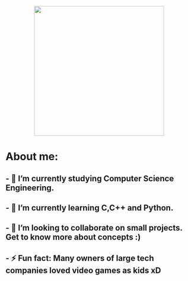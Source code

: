 <div id="header" align="center">
  <img src="https://media.giphy.com/media/R03zWv5p1oNSQd91EP/giphy.gif" width="350" height"300">
</div>
<div id="head">
  <h1><b>About me: </b></h1>
</div>
<div id="bio">
  <h2>- 🔭 I’m currently studying Computer Science Engineering.</h2>
   <h2>   - 🌱 I’m currently learning C,C++ and Python.</h2>
     <h2> - 👯 I’m looking to collaborate on small projects. Get to know more about concepts :)</h2>
     <h2> - ⚡ Fun fact: Many owners of large tech companies loved video games as kids xD</h2>
  </div>
